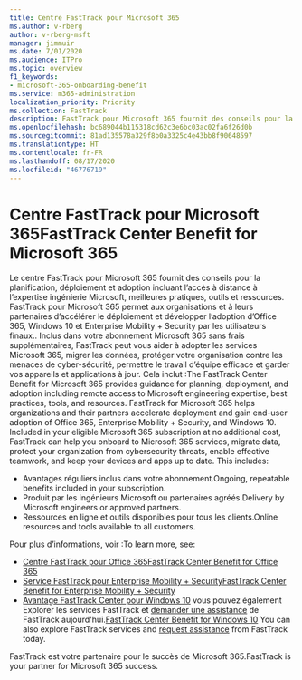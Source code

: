 ```yaml
---
title: Centre FastTrack pour Microsoft 365
ms.author: v-rberg
author: v-rberg-msft
manager: jimmuir
ms.date: 7/01/2020
ms.audience: ITPro
ms.topic: overview
f1_keywords:
- microsoft-365-onboarding-benefit
ms.service: m365-administration
localization_priority: Priority
ms.collection: FastTrack
description: FastTrack pour Microsoft 365 fournit des conseils pour la planification, déploiement et adoption incluant l’accès à distance à l’expertise ingénierie Microsoft, meilleures pratiques, outils et ressources. FastTrack pour Microsoft 365 permet aux organisations et à leurs partenaires d’accélérer le déploiement et développer l’adoption d’Office 365, Windows 10 et Enterprise Mobility + Security par les utilisateurs finaux.
ms.openlocfilehash: bc689044b115318cd62c3e6bc03ac02fa6f26d0b
ms.sourcegitcommit: 81ad135578a329f8b0a3325c4e43bb8f90648597
ms.translationtype: HT
ms.contentlocale: fr-FR
ms.lasthandoff: 08/17/2020
ms.locfileid: "46776719"
---
```

# <a name="fasttrack-center-benefit-for-microsoft-365"></a><span data-ttu-id="028a1-104">Centre FastTrack pour Microsoft 365</span><span class="sxs-lookup"><span data-stu-id="028a1-104">FastTrack Center Benefit for Microsoft 365</span></span>

<span data-ttu-id="028a1-p102">Le centre FastTrack pour Microsoft 365 fournit des conseils pour la planification, déploiement et adoption incluant l’accès à distance à l’expertise ingénierie Microsoft, meilleures pratiques, outils et ressources. FastTrack pour Microsoft 365 permet aux organisations et à leurs partenaires d’accélérer le déploiement et développer l’adoption d’Office 365, Windows 10 et Enterprise Mobility + Security par les utilisateurs finaux.. Inclus dans votre abonnement Microsoft 365 sans frais supplémentaires, FastTrack peut vous aider à adopter les services Microsoft 365, migrer les données, protéger votre organisation contre les menaces de cyber-sécurité, permettre le travail d’équipe efficace et garder vos appareils et applications à jour. Cela inclut :</span><span class="sxs-lookup"><span data-stu-id="028a1-p102">The FastTrack Center Benefit for Microsoft 365 provides guidance for planning, deployment, and adoption including remote access to Microsoft engineering expertise, best practices, tools, and resources. FastTrack for Microsoft 365 helps organizations and their partners accelerate deployment and gain end-user adoption of Office 365, Enterprise Mobility + Security, and Windows 10. Included in your eligible Microsoft 365 subscription at no additional cost, FastTrack can help you onboard to Microsoft 365 services, migrate data, protect your organization from cybersecurity threats, enable effective teamwork, and keep your devices and apps up to date. This includes:</span></span>

- <span data-ttu-id="028a1-109">Avantages réguliers inclus dans votre abonnement.</span><span class="sxs-lookup"><span data-stu-id="028a1-109">Ongoing, repeatable benefits included in your subscription.</span></span>
- <span data-ttu-id="028a1-110">Produit par les ingénieurs Microsoft ou partenaires agréés.</span><span class="sxs-lookup"><span data-stu-id="028a1-110">Delivery by Microsoft engineers or approved partners.</span></span>
- <span data-ttu-id="028a1-111">Ressources en ligne et outils disponibles pour tous les clients.</span><span class="sxs-lookup"><span data-stu-id="028a1-111">Online resources and tools available to all customers.</span></span>
  
<span data-ttu-id="028a1-112">Pour plus d’informations, voir :</span><span class="sxs-lookup"><span data-stu-id="028a1-112">To learn more, see:</span></span>

- [<span data-ttu-id="028a1-113">Centre FastTrack pour Office 365</span><span class="sxs-lookup"><span data-stu-id="028a1-113">FastTrack Center Benefit for Office 365</span></span>](O365-fasttrack-benefit-for-office-365.md) 
- [<span data-ttu-id="028a1-114">Service FastTrack pour Enterprise Mobility + Security</span><span class="sxs-lookup"><span data-stu-id="028a1-114">FastTrack Center Benefit for Enterprise Mobility + Security</span></span>](EMS-fasttrack-benefit-for-EMS.md)
- <span data-ttu-id="028a1-115">[Avantage FastTrack Center pour Windows 10](Win-10-fasttrack-benefit-for-Windows-10.md) vous pouvez également Explorer les services FastTrack et [demander une assistance](https://go.microsoft.com/fwlink/p/?LinkId=2003903) de FastTrack aujourd'hui.</span><span class="sxs-lookup"><span data-stu-id="028a1-115">[FastTrack Center Benefit for Windows 10](Win-10-fasttrack-benefit-for-Windows-10.md) You can also explore FastTrack services and [request assistance](https://go.microsoft.com/fwlink/p/?LinkId=2003903) from FastTrack today.</span></span>

<span data-ttu-id="028a1-116">FastTrack est votre partenaire pour le succès de Microsoft 365.</span><span class="sxs-lookup"><span data-stu-id="028a1-116">FastTrack is your partner for Microsoft 365 success.</span></span>
  